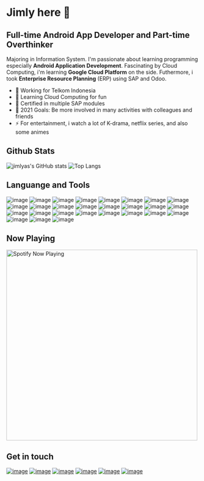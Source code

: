 # Jimly here 👋

## Full-time Android App Developer and Part-time Overthinker

Majoring in Information System. I'm passionate about learning programming especially **Android Application Development**. Fascinating by Cloud Computing, i'm learning **Google Cloud Platform** on the side. Futhermore, i took **Enterprise Resource Planning** (ERP) using SAP and Odoo.

- 🔭 Working for Telkom Indonesia
- 🌱 Learning Cloud Computing for fun
- 👯 Certified in multiple SAP modules
- 🥅 2021 Goals: Be more involved in many activities with colleagues and friends
- ⚡ For entertainment, i watch a lot of K-drama, netflix series, and also some animes

## Github Stats

![jimlyas's GitHub stats](https://github-readme-stats.vercel.app/api?username=jimlyas&show_icons=true&theme=dark&hide_border=true)
![Top Langs](https://github-readme-stats.vercel.app/api/top-langs/?username=jimlyas&theme=dark&hide_border=true&exclude_repo=Project_python)


## Languange and Tools
![image](https://img.shields.io/badge/Python-FFD43B?style=for-the-badge&logo=python&logoColor=darkgreen)
![image](https://img.shields.io/badge/HTML5-E34F26?style=for-the-badge&logo=html5&logoColor=white)
![image](https://img.shields.io/badge/CSS3-1572B6?style=for-the-badge&logo=css3&logoColor=white)
![image](https://img.shields.io/badge/Java-ED8B00?style=for-the-badge&logo=java&logoColor=white)
![image](https://img.shields.io/badge/Kotlin-0095D5?&style=for-the-badge&logo=kotlin&logoColor=white)
![image](https://img.shields.io/badge/MySQL-00000F?style=for-the-badge&logo=mysql&logoColor=white)
![image](https://img.shields.io/badge/PostgreSQL-316192?style=for-the-badge&logo=postgresql&logoColor=white)
![image](https://img.shields.io/badge/MongoDB-4EA94B?style=for-the-badge&logo=mongodb&logoColor=white)
![image](https://img.shields.io/badge/SQLite-07405E?style=for-the-badge&logo=sqlite&logoColor=white)
![image](https://img.shields.io/badge/Realm-39477F?style=for-the-badge&logo=realm&logoColor=white)
![image](https://img.shields.io/badge/Markdown-000000?style=for-the-badge&logo=markdown&logoColor=white)
![image](https://img.shields.io/badge/SAP-0FAAFF?style=for-the-badge&logo=sap&logoColor=white)
![image](https://img.shields.io/badge/Docker-2CA5E0?style=for-the-badge&logo=docker&logoColor=white)
![image](https://img.shields.io/badge/firebase-ffca28?style=for-the-badge&logo=firebase&logoColor=black)
![image](https://img.shields.io/badge/Git-F05032?style=for-the-badge&logo=git&logoColor=white)
![image](https://img.shields.io/badge/Jenkins-D24939?style=for-the-badge&logo=Jenkins&logoColor=white)
![image](https://img.shields.io/badge/GitHub_Actions-2088FF?style=for-the-badge&logo=github-actions&logoColor=white)
![image](https://img.shields.io/badge/Qt-41CD52?style=for-the-badge&logo=qt&logoColor=white)
![image](https://img.shields.io/badge/Google_Cloud-4285F4?style=for-the-badge&logo=google-cloud&logoColor=white)
![image](https://img.shields.io/badge/Google%20Analytics-E37400?style=for-the-badge&logo=google%20analytics&logoColor=white)
![image](https://img.shields.io/badge/Android-3DDC84?style=for-the-badge&logo=android&logoColor=white)
![image](https://img.shields.io/badge/Windows-0078D6?style=for-the-badge&logo=windows&logoColor=white)
![image](https://img.shields.io/badge/Linux-FCC624?style=for-the-badge&logo=linux&logoColor=black)
![image](https://img.shields.io/badge/Ubuntu-E95420?style=for-the-badge&logo=ubuntu&logoColor=white)
![image](https://img.shields.io/badge/Visual_Studio_Code-0078D4?style=for-the-badge&logo=visual%20studio%20code&logoColor=white)
![image](https://img.shields.io/badge/Android_Studio-3DDC84?style=for-the-badge&logo=android-studio&logoColor=white)
![image](https://img.shields.io/badge/Figma-F24E1E?style=for-the-badge&logo=figma&logoColor=white)


## Now Playing

[<img src="https://now-playing-jimlyas.vercel.app/api/spotify-playing" alt="Spotify Now Playing" width="500" />](https://open.spotify.com/user/0mt6pwrrbaxr1bbji8cx31ipf)


## Get in touch

[![image](https://img.shields.io/badge/Facebook-1877F2?style=for-the-badge&logo=facebook&logoColor=white)](https://facebook.com/Mckey.moose)
[![image](https://img.shields.io/badge/Twitter-1DA1F2?style=for-the-badge&logo=twitter&logoColor=white)](https://twitter.com/j_mly)
[![image](https://img.shields.io/badge/LinkedIn-0077B5?style=for-the-badge&logo=linkedin&logoColor=white)](https://linkedin.com/in/jimlyas)
[![image](https://img.shields.io/badge/Instagram-E4405F?style=for-the-badge&logo=instagram&logoColor=white)](https://instagram.com/jiimlyy)
[![image](https://img.shields.io/badge/Reddit-FF4500?style=for-the-badge&logo=reddit&logoColor=white)](https://www.reddit.com/user/jimlyas)
[![image](https://img.shields.io/badge/Microsoft_Outlook-0078D4?style=for-the-badge&logo=microsoft-outlook&logoColor=white)](mailto:j_mly@outlook.co.id)

